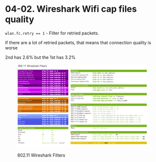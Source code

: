 # 04-02. Wireshark Wifi cap files quality

`wlan.fc.retry == 1` - Filter for retried packets.&#x20;

If there are a lot of retried packets, that means that connection quality is worse

2nd has 2.6% but the 1st has 3.2%

<figure><img src="../../.gitbook/assets/image (11) (1) (1) (1) (1) (1) (1).png" alt=""><figcaption><p>802.11 Wireshark Filters</p></figcaption></figure>
